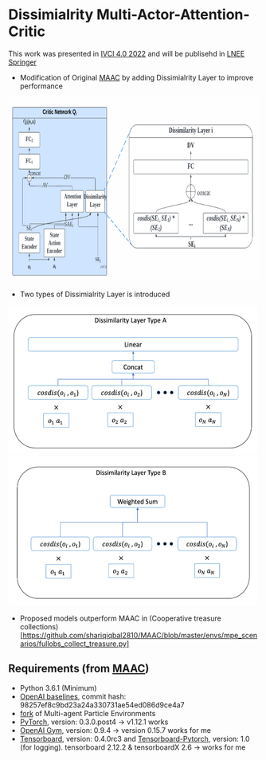 # Dissimialrity Multi-Actor-Attention-Critic

This work was presented in [IVCI 4.0 2022](https://chennai.vit.ac.in/files/ivc2022/) and will be publisehd in [LNEE Springer](https://www.springer.com/series/7818)
- Modification of Original [MAAC](https://github.com/shariqiqbal2810/MAAC) by adding Dissimialrity Layer to improve performance

<img src="etc/typeA_det.png"  width="700" height="370">

- Two types of Dissimialrity Layer is introduced

<img src="etc/typeA.png"  width="500" height="300">
<img src="etc/typeB.png"  width="500" height="300">

- Proposed models outperform MAAC in (Cooperative treasure collections)[https://github.com/shariqiqbal2810/MAAC/blob/master/envs/mpe_scenarios/fullobs_collect_treasure.py]


## Requirements (from [MAAC](https://github.com/shariqiqbal2810/MAAC))
* Python 3.6.1 (Minimum)
* [OpenAI baselines](https://github.com/openai/baselines), commit hash: 98257ef8c9bd23a24a330731ae54ed086d9ce4a7
* [fork](https://github.com/shariqiqbal2810/multiagent-particle-envs) of Multi-agent Particle Environments
* [PyTorch](http://pytorch.org/), version: 0.3.0.post4 -> v1.12.1 works
* [OpenAI Gym](https://github.com/openai/gym), version: 0.9.4 -> version 0.15.7 works for me
* [Tensorboard](https://github.com/tensorflow/tensorboard), version: 0.4.0rc3 and [Tensorboard-Pytorch](https://github.com/lanpa/tensorboard-pytorch), version: 1.0 (for logging). tensorboard 2.12.2 & tensorboardX 2.6 -> works for me

